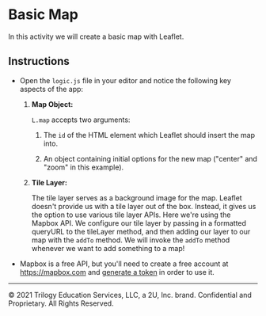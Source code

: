 # Basic Map

In this activity we will create a basic map with Leaflet.

## Instructions

* Open the `logic.js` file in your editor and notice the following key aspects of the app:

  1. **Map Object:**

     `L.map` accepts two arguments:

     1. The `id` of the HTML element which Leaflet should insert the map into.

     2. An object containing initial options for the new map ("center" and "zoom" in this example).

  2. **Tile Layer:**

     The tile layer serves as a background image for the map. Leaflet doesn't provide us with a tile layer out of the box. Instead, it gives us the option to use various tile layer APIs. Here we're using the Mapbox API. We configure our tile layer by passing in a formatted queryURL to the tileLayer method, and then adding our layer to our map with the `addTo` method. We will invoke the `addTo` method whenever we want to add something to a map!

* Mapbox is a free API, but you'll need to create a free account at <https://mapbox.com> and [generate a token](https://www.mapbox.com/studio/account/tokens/) in order to use it.

---

© 2021 Trilogy Education Services, LLC, a 2U, Inc. brand.  Confidential and Proprietary.  All Rights Reserved.
